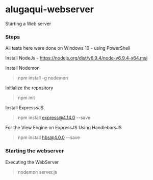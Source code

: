 # alugaqui-webserver
Starting a Web server

### Steps
All tests here were done on Windows 10 - using PowerShell

Install NodeJs - https://nodejs.org/dist/v6.9.4/node-v6.9.4-x64.msi 

Install Nodemon
> npm install -g nodemon

Initialize the repository
> npm init

Install ExpresssJS
> npm install express@4.14.0 --save 

For the View Engine on ExpressJS
Using HandlebarsJS
> npm install hbs@4.0.0 --save

### Starting the webserver

Executing the WebServer
> nodemon server.js